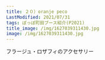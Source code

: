 ```yaml
---
title: ２０）oranje peco
LastModified: 2021/07/31
tags: ぽっぽ町田ブース紹介(P2021)
title_image: /img/1627039311430.jpg
image: /img/1627039311430.jpg
---
```

フラージュ・ロザフィのアクセサリー